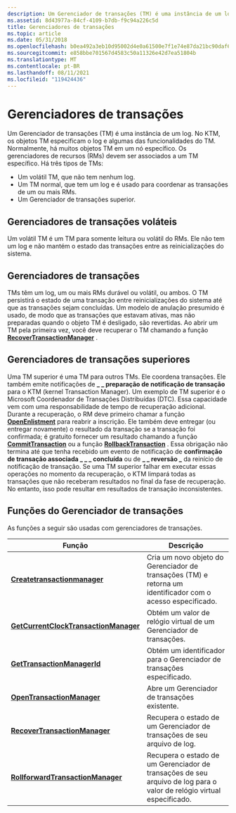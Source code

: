 ```yaml
---
description: Um Gerenciador de transações (TM) é uma instância de um log. No KTM, os objetos TM especificam o log e algumas das funcionalidades do TM. Normalmente, há muitos objetos TM em um nó específico. Os gerenciadores de recursos (RMs) devem ser associados a um TM específico.
ms.assetid: 8d43977a-84cf-4109-b7db-f9c94a226c5d
title: Gerenciadores de transações
ms.topic: article
ms.date: 05/31/2018
ms.openlocfilehash: b0ea492a3eb10d95002d4e0a61500e7f1e74e87da21bc90daf680a2899e3fa67
ms.sourcegitcommit: e858bbe701567d4583c50a11326e42d7ea51804b
ms.translationtype: MT
ms.contentlocale: pt-BR
ms.lasthandoff: 08/11/2021
ms.locfileid: "119424436"
---
```

# <a name="transaction-managers"></a>Gerenciadores de transações

Um Gerenciador de transações (TM) é uma instância de um log. No KTM, os objetos TM especificam o log e algumas das funcionalidades do TM. Normalmente, há muitos objetos TM em um nó específico. Os gerenciadores de recursos (RMs) devem ser associados a um TM específico. Há três tipos de TMs:

-   Um volátil TM, que não tem nenhum log.
-   Um TM normal, que tem um log e é usado para coordenar as transações de um ou mais RMs.
-   Um Gerenciador de transações superior.

## <a name="volatile-transaction-managers"></a>Gerenciadores de transações voláteis

Um volátil TM é um TM para somente leitura ou volátil do RMs. Ele não tem um log e não mantém o estado das transações entre as reinicializações do sistema.

## <a name="transaction-managers"></a>Gerenciadores de transações

TMs têm um log, um ou mais RMs durável ou volátil, ou ambos. O TM persistirá o estado de uma transação entre reinicializações do sistema até que as transações sejam concluídas. Um modelo de anulação presumido é usado, de modo que as transações que estavam ativas, mas não preparadas quando o objeto TM é desligado, são revertidas. Ao abrir um TM pela primeira vez, você deve recuperar o TM chamando a função [**RecoverTransactionManager**](/windows/desktop/api/Ktmw32/nf-ktmw32-recovertransactionmanager) .

## <a name="superior-transaction-managers"></a>Gerenciadores de transações superiores

Uma TM superior é uma TM para outros TMs. Ele coordena transações. Ele também emite notificações de **\_ \_ preparação de notificação de transação** para o KTM (kernel Transaction Manager). Um exemplo de TM superior é o Microsoft Coordenador de Transações Distribuídas (DTC). Essa capacidade vem com uma responsabilidade de tempo de recuperação adicional. Durante a recuperação, o RM deve primeiro chamar a função [**OpenEnlistment**](/windows/desktop/api/Ktmw32/nf-ktmw32-openenlistment) para reabrir a inscrição. Ele também deve entregar (ou entregar novamente) o resultado da transação se a transação foi confirmada; é gratuito fornecer um resultado chamando a função [**CommitTransaction**](/windows/desktop/api/Ktmw32/nf-ktmw32-committransaction) ou a função [**RollbackTransaction**](/windows/desktop/api/Ktmw32/nf-ktmw32-rollbacktransaction) . Essa obrigação não termina até que tenha recebido um evento de notificação de **confirmação de transação associada \_ \_ \_ concluída** ou de **\_ \_ reversão \_** da reinício de notificação de transação. Se uma TM superior falhar em executar essas operações no momento da recuperação, o KTM limpará todas as transações que não receberam resultados no final da fase de recuperação. No entanto, isso pode resultar em resultados de transação inconsistentes.

## <a name="transaction-manager-functions"></a>Funções do Gerenciador de transações

As funções a seguir são usadas com gerenciadores de transações.



| Função                                                                            | Descrição                                                                                    |
|-------------------------------------------------------------------------------------|------------------------------------------------------------------------------------------------|
| [**Createtransactionmanager**](/windows/desktop/api/Ktmw32/nf-ktmw32-createtransactionmanager)                        | Cria um novo objeto do Gerenciador de transações (TM) e retorna um identificador com o acesso especificado.  |
| [**GetCurrentClockTransactionManager**](/windows/desktop/api/Ktmw32/nf-ktmw32-getcurrentclocktransactionmanager) | Obtém um valor de relógio virtual de um Gerenciador de transações.                                      |
| [**GetTransactionManagerId**](/windows/desktop/api/Ktmw32/nf-ktmw32-gettransactionmanagerid)                          | Obtém um identificador para o Gerenciador de transações especificado.                                   |
| [**OpenTransactionManager**](/windows/desktop/api/Ktmw32/nf-ktmw32-opentransactionmanager)                            | Abre um Gerenciador de transações existente.                                                         |
| [**RecoverTransactionManager**](/windows/desktop/api/Ktmw32/nf-ktmw32-recovertransactionmanager)                      | Recupera o estado de um Gerenciador de transações de seu arquivo de log.                                      |
| [**RollforwardTransactionManager**](/windows/desktop/api/KtmW32/nf-ktmw32-rollforwardtransactionmanager)              | Recupera o estado de um Gerenciador de transações de seu arquivo de log para o valor de relógio virtual especificado. |



 

 

 



